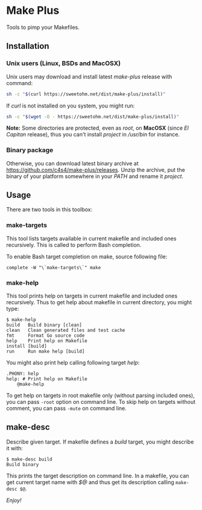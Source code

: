 # Make Plus

Tools to pimp your Makefiles.

## Installation

### Unix users (Linux, BSDs and MacOSX)

Unix users may download and install latest *make-plus* release with command:

```bash
sh -c "$(curl https://sweetohm.net/dist/make-plus/install)"
```

If *curl* is not installed on you system, you might run:

```bash
sh -c "$(wget -O - https://sweetohm.net/dist/make-plus/install)"
```

**Note:** Some directories are protected, even as *root*, on **MacOSX** (since *El Capitan* release), thus you can't install *project* in */usr/bin* for instance.

### Binary package

Otherwise, you can download latest binary archive at <https://github.com/c4s4/make-plus/releases>. Unzip the archive, put the binary of your platform somewhere in your *PATH* and rename it *project*.

## Usage

There are two tools in this toolbox:

### make-targets

This tool lists targets available in current makefile and included ones recursively. This is called to perform Bash completion.

To enable Bash target completion on make, source following file:

```
complete -W "\`make-targets\`" make
```

### make-help

This tool prints help on targets in current makefile and included ones recursively. Thus to get help about makefile in current directory, you might type:

```
$ make-help
build   Build binary [clean]
clean   Clean generated files and test cache
fmt     Format Go source code
help    Print help on Makefile
install [build]
run     Run make help [build]
```

You might also print help calling following target *help*:

```
.PHONY: help
help: # Print help on Makefile
	@make-help
```

To get help on targets in root makefile only (without parsing included ones), you can pass `-root` option on command line. To skip help on targets without comment, you can pass `-mute` on command line.

## make-desc

Describe given target. If makefile defines a *build* target, you might describe it with:

```
$ make-desc build
Build binary
```

This prints the target description on command line. In a makefile, you can get current target name with *$@* and thus get its description calling `make-desc $@`.

*Enjoy!*
